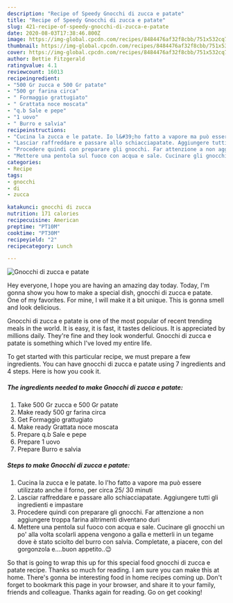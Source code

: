```yaml
---
description: "Recipe of Speedy Gnocchi di zucca e patate"
title: "Recipe of Speedy Gnocchi di zucca e patate"
slug: 421-recipe-of-speedy-gnocchi-di-zucca-e-patate
date: 2020-08-03T17:38:46.800Z
image: https://img-global.cpcdn.com/recipes/8484476af32f8cbb/751x532cq70/gnocchi-di-zucca-e-patate-recipe-main-photo.jpg
thumbnail: https://img-global.cpcdn.com/recipes/8484476af32f8cbb/751x532cq70/gnocchi-di-zucca-e-patate-recipe-main-photo.jpg
cover: https://img-global.cpcdn.com/recipes/8484476af32f8cbb/751x532cq70/gnocchi-di-zucca-e-patate-recipe-main-photo.jpg
author: Bettie Fitzgerald
ratingvalue: 4.1
reviewcount: 16013
recipeingredient:
- "500 Gr zucca e 500 Gr patate"
- "500 gr farina circa"
- " Formaggio grattugiato"
- " Grattata noce moscata"
- "q.b Sale e pepe"
- "1 uovo"
- " Burro e salvia"
recipeinstructions:
- "Cucina la zucca e le patate. Io l&#39;ho fatto a vapore ma può essere utilizzato anche il forno, per circa 25/ 30 minuti"
- "Lasciar raffreddare e passare allo schiacciapatate. Aggiungere tutti gli ingredienti e impastare"
- "Procedere quindi con preparare gli gnocchi. Far attenzione a non aggiungere troppa farina altrimenti diventano duri"
- "Mettere una pentola sul fuoco con acqua e sale. Cucinare gli gnocchi un po&#39; alla volta scolarli appena vengono a galla e metterli in un tegame dove è stato sciolto del burro con salvia. Completate, a piacere, con del gorgonzola e....buon appetito..😉"
categories:
- Recipe
tags:
- gnocchi
- di
- zucca

katakunci: gnocchi di zucca 
nutrition: 171 calories
recipecuisine: American
preptime: "PT10M"
cooktime: "PT30M"
recipeyield: "2"
recipecategory: Lunch

---
```



![Gnocchi di zucca e patate](https://img-global.cpcdn.com/recipes/8484476af32f8cbb/751x532cq70/gnocchi-di-zucca-e-patate-recipe-main-photo.jpg)

Hey everyone, I hope you are having an amazing day today. Today, I'm gonna show you how to make a special dish, gnocchi di zucca e patate. One of my favorites. For mine, I will make it a bit unique. This is gonna smell and look delicious.

Gnocchi di zucca e patate is one of the most popular of recent trending meals in the world. It is easy, it is fast, it tastes delicious. It is appreciated by millions daily. They're fine and they look wonderful. Gnocchi di zucca e patate is something which I've loved my entire life.




To get started with this particular recipe, we must prepare a few ingredients. You can have gnocchi di zucca e patate using 7 ingredients and 4 steps. Here is how you cook it.

<!--inarticleads1-->

##### The ingredients needed to make Gnocchi di zucca e patate:

1. Take 500 Gr zucca e 500 Gr patate
1. Make ready 500 gr farina circa
1. Get  Formaggio grattugiato
1. Make ready  Grattata noce moscata
1. Prepare q.b Sale e pepe
1. Prepare 1 uovo
1. Prepare  Burro e salvia




<!--inarticleads2-->

##### Steps to make Gnocchi di zucca e patate:

1. Cucina la zucca e le patate. Io l&#39;ho fatto a vapore ma può essere utilizzato anche il forno, per circa 25/ 30 minuti
1. Lasciar raffreddare e passare allo schiacciapatate. Aggiungere tutti gli ingredienti e impastare
1. Procedere quindi con preparare gli gnocchi. Far attenzione a non aggiungere troppa farina altrimenti diventano duri
1. Mettere una pentola sul fuoco con acqua e sale. Cucinare gli gnocchi un po&#39; alla volta scolarli appena vengono a galla e metterli in un tegame dove è stato sciolto del burro con salvia. Completate, a piacere, con del gorgonzola e....buon appetito..😉




So that is going to wrap this up for this special food gnocchi di zucca e patate recipe. Thanks so much for reading. I am sure you can make this at home. There's gonna be interesting food in home recipes coming up. Don't forget to bookmark this page in your browser, and share it to your family, friends and colleague. Thanks again for reading. Go on get cooking!
